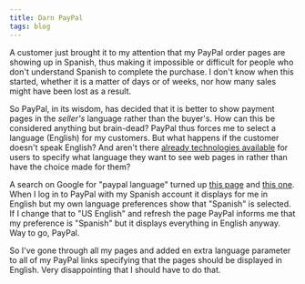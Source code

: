 ```yaml
---
title: Darn PayPal
tags: blog
---
```


A customer just brought it to my attention that my PayPal order pages are showing up in Spanish, thus making it impossible or difficult for people who don't understand Spanish to complete the purchase. I don't know when this started, whether it is a matter of days or of weeks, nor how many sales might have been lost as a result.

So PayPal, in its wisdom, has decided that it is better to show payment pages in the _seller's_ language rather than the buyer's. How can this be considered anything but brain-dead? PayPal thus forces me to select a language (English) for my customers. But what happens if the customer doesn't speak English? And aren't there [already technologies available](http://www.w3.org/International/questions/qa-accept-lang-locales) for users to specify what language they want to see web pages in rather than have the choice made for them?

A search on Google for "paypal language" turned up [this page](http://www.paypaldev.org/topic.asp?TOPIC_ID=8315) and [this one](http://www.paypaldev.org/topic.asp?TOPIC_ID=10677). When I log in to PayPal with my Spanish account it displays for me in English but my own language preferences show that "Spanish" is selected. If I change that to "US English" and refresh the page PayPal informs me that my preference is "Spanish" but it displays everything in English anyway. Way to go, PayPal.

So I've gone through all my pages and added en extra language parameter to all of my PayPal links specifying that the pages should be displayed in English. Very disappointing that I should have to do that.
